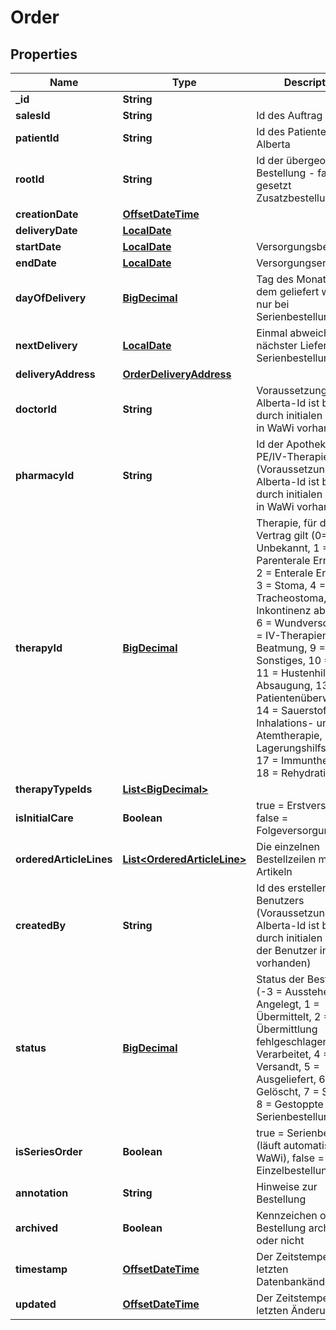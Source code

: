 # Order

## Properties
Name | Type | Description | Notes
------------ | ------------- | ------------- | -------------
**_id** | **String** |  |  [optional]
**salesId** | **String** | Id des Auftrag im WaWi |  [optional]
**patientId** | **String** | Id des Patienten in Alberta | 
**rootId** | **String** | Id der übergeordeneten Bestellung - falls gesetzt Zusatzbestellung |  [optional]
**creationDate** | [**OffsetDateTime**](OffsetDateTime.md) |  |  [optional]
**deliveryDate** | [**LocalDate**](LocalDate.md) |  | 
**startDate** | [**LocalDate**](LocalDate.md) | Versorgungsbeginn |  [optional]
**endDate** | [**LocalDate**](LocalDate.md) | Versorgungsende |  [optional]
**dayOfDelivery** | [**BigDecimal**](BigDecimal.md) | Tag des Monats an dem geliefert wird -&gt; nur bei Serienbestellung! |  [optional]
**nextDelivery** | [**LocalDate**](LocalDate.md) | Einmal abweichender nächster Liefertag bei Serienbestellung |  [optional]
**deliveryAddress** | [**OrderDeliveryAddress**](OrderDeliveryAddress.md) |  | 
**doctorId** | **String** | Voraussetzung, Alberta-Id ist bereits durch initialen Abgleich in WaWi vorhanden | 
**pharmacyId** | **String** | Id der Apotheke bei PE/IV-Therapien (Voraussetzung, Alberta-Id ist bereits durch initialen Abgleich in WaWi vorhanden) |  [optional]
**therapyId** | [**BigDecimal**](BigDecimal.md) | Therapie, für die der Vertrag gilt (0&#x3D; Unbekannt, 1 &#x3D; Parenterale Ernährung, 2 &#x3D; Enterale Ernährung, 3 &#x3D; Stoma, 4 &#x3D; Tracheostoma, 5 &#x3D; Inkontinenz ableitend, 6 &#x3D; Wundversorgung, 7 &#x3D; IV-Therapien, 8 &#x3D; Beatmung, 9 &#x3D; Sonstiges, 10 &#x3D; OSA, 11 &#x3D; Hustenhilfen, 12 &#x3D; Absaugung, 13 &#x3D; Patientenüberwachung, 14 &#x3D; Sauerstoff, 15 &#x3D; Inhalations- und Atemtherapie, 16 &#x3D; Lagerungshilfsmittel, 17 &#x3D; Immuntherapie, 18 &#x3D; Rehydration) | 
**therapyTypeIds** | [**List&lt;BigDecimal&gt;**](BigDecimal.md) |  |  [optional]
**isInitialCare** | **Boolean** | true &#x3D; Erstversorgung, false &#x3D; Folgeversorgung | 
**orderedArticleLines** | [**List&lt;OrderedArticleLine&gt;**](OrderedArticleLine.md) | Die einzelnen Bestellzeilen mit Artikeln |  [optional]
**createdBy** | **String** | Id des erstellenden Benutzers (Voraussetzung, Alberta-Id ist bereits durch initialen Abgleich der Benutzer in WaWi vorhanden) |  [optional]
**status** | [**BigDecimal**](BigDecimal.md) | Status der Bestellung (-3 &#x3D; Ausstehend, 0 &#x3D; Angelegt, 1 &#x3D; Übermittelt, 2 &#x3D; Übermittlung fehlgeschlagen, 3 &#x3D; Verarbeitet, 4 &#x3D; Versandt, 5 &#x3D; Ausgeliefert, 6 &#x3D; Gelöscht, 7 &#x3D; Storniert, 8 &#x3D; Gestoppte Serienbestellung) |  [optional]
**isSeriesOrder** | **Boolean** | true &#x3D; Serienbestellung (läuft automatisch über WaWi), false &#x3D; normale Einzelbestellung |  [optional]
**annotation** | **String** | Hinweise zur Bestellung |  [optional]
**archived** | **Boolean** | Kennzeichen ob Bestellung archiviert ist oder nicht |  [optional]
**timestamp** | [**OffsetDateTime**](OffsetDateTime.md) | Der Zeitstempel der letzten Datenbankänderung |  [optional]
**updated** | [**OffsetDateTime**](OffsetDateTime.md) | Der Zeitstempel der letzten Änderung |  [optional]
